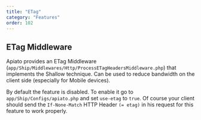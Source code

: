```yaml
---
title: "ETag"
category: "Features"
order: 102
---
```


## ETag Middleware
Apiato provides an ETag Middleware (`app/Ship/Middlewares/Http/ProcessETagHeadersMiddleware.php`) that implements the Shallow technique. 
Can be used to reduce bandwidth on the client side (especially for Mobile devices).

By default the feature is disabled. To enable it go to `app/Ship/Configs/apiato.php` and set `use-etag` to `true`. 
Of course your client should send the `If-None-Match` HTTP Header `(= etag)` in his request for this feature to work properly.
